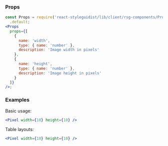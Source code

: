 ### Props

```jsx noeditor
const Props = require('react-styleguidist/lib/client/rsg-components/Props')
  .default;
<Props
  props={[
    {
      name: 'width',
      type: { name: 'number' },
      description: 'Image width in pixels'
    },
    {
      name: 'height',
      type: { name: 'number' },
      description: 'Image height in pixels'
    }
  ]}
/>;
```

### Examples

Basic usage:

```jsx
<Pixel width={10} height={10} />
```

Table layouts:

```jsx
<Pixel width={10} height={10} />
```
